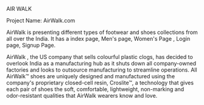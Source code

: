 
AIR WALK

Project Name:  AirWalk.com



AirWalk is presenting different types of footwear and shoes collections from all over the India. 
It has a index page, Men's page, Women's Page , Login page, Signup Page.

 AirWalk , the US company that sells colourful plastic clogs, has decided to overlook India as a manufacturing hub as it shuts down all company-owned factories and looks to outsource manufacturing to streamline operations.
All AirWalk™ shoes are uniquely designed and manufactured using the company's proprietary closed-cell resin, Croslite™, a technology that gives each pair of shoes the soft, comfortable, lightweight, non-marking and odor-resistant qualities that AirWalk wearers know and love.
